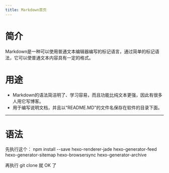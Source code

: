 ```yaml
---
title: Markdown首页
---
```


# 简介  

Markdown是一种可以使用普通文本编辑器编写的标记语言，通过简单的标记语法，它可以使普通文本内容具有一定的格式。

# 用途  

* Markdown的语法简洁明了、学习容易，而且功能比纯文本更强，因此有很多人用它写博客。
* 用于编写说明文档，并且以“README.MD”的文件名保存在软件的目录下面。

---

# 语法
先执行这个：
npm install --save hexo-renderer-jade hexo-generator-feed hexo-generator-sitemap hexo-browsersync hexo-generator-archive

再执行 git clone 就 OK 了

